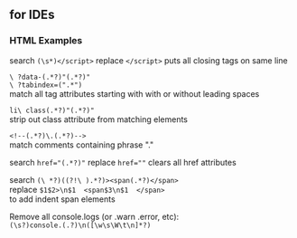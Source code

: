 ## for IDEs

### HTML Examples    
search `(\s*)</script>` replace `</script>` puts all closing tags on same line  

`\ ?data-(.*?)"(.*?)" `   
`\ ?tabindex=(".*") `   
match all tag attributes starting with with or without leading spaces  


`li\ class(.*?)"(.*?)" `  
strip out class attribute from matching elements  

`<!--(.*?)\.(.*?)-->`   
match comments containing phrase "."  

search `href="(.*?)"` replace `href=""` clears all href attributes  

search `(\ *?)((?!\ ).*?)><span(.*?)</span> `  
replace `$1$2>\n$1  <span$3\n$1  </span> `  
to add indent span elements  

Remove all console.logs (or .warn .error, etc):  
`(\s?)console.(.?)\n([\w\s\W\t\n]*?)`
